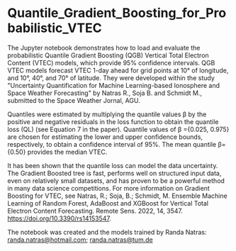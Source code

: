 # Quantile_Gradient_Boosting_for_Probabilistic_VTEC
The Jupyter notebook demonstrates how to load and evaluate  the probabilistic Quantile Gradient Boosting (QGB) Vertical Total Electron Content (VTEC) models, which provide 95% confidence intervals. QGB VTEC models forecast VTEC 1-day ahead for grid points at 10° of longitude, and 10°, 40°, and 70° of latitude. They were developed within the study "Uncertainty Quantification for Machine Learning-based Ionosphere and Space Weather Forecasting" by Natras R., Soja B. and Schmidt M., submitted to the Space Weather Jornal, AGU. 

Quantiles were estimated by multiplying the quantile values β by the positive and negative residuals in the loss function to obtain the quantile loss (QL) (see Equation 7 in the paper). 
Quantile values of  β ={0.025, 0.975} are chosen for estimating the lower and upper confidence bounds, respectively, to obtain a confidence interval of 95%. The mean quantile  β={0.50} provides the median VTEC. 

It has been shown that the quantile loss can model the data uncertainty. The Gradient Boosted tree is fast, performs well on structured input data, even on relatively small datasets, and has proven to be a powerful method in many data science competitions. For more information on Gradient Boosting for VTEC, see Natras, R.; Soja, B.; Schmidt, M. Ensemble Machine Learning of Random Forest, AdaBoost and XGBoost for Vertical Total Electron Content Forecasting. Remote Sens. 2022, 14, 3547. https://doi.org/10.3390/rs14153547.

The notebook was created and the models trained by Randa Natras: randa.natras@hotmail.com; randa.natras@tum.de

